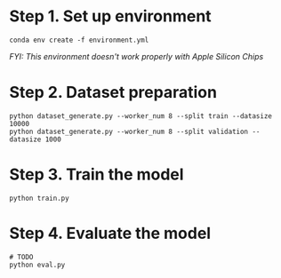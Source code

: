 # Step 1. Set up environment
```shell
conda env create -f environment.yml
```

_FYI: This environment doesn't work properly with Apple Silicon Chips_

# Step 2. Dataset preparation
```shell
python dataset_generate.py --worker_num 8 --split train --datasize 10000
python dataset_generate.py --worker_num 8 --split validation --datasize 1000
```

# Step 3. Train the model
```shell
python train.py
```

# Step 4. Evaluate the model
```shell
# TODO
python eval.py
```